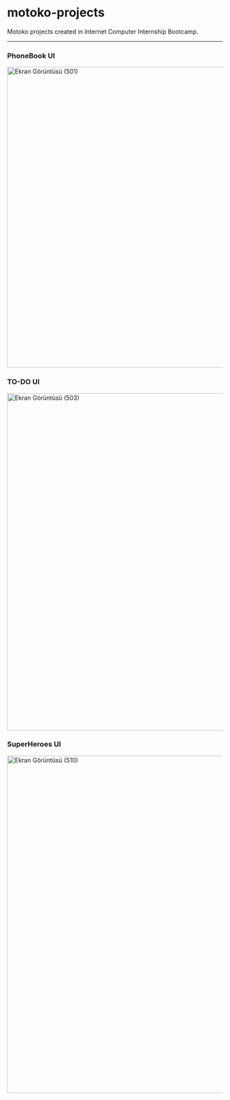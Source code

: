 # motoko-projects
Motoko projects created in Internet Computer Internship Bootcamp.
___
### PhoneBook UI

<img width="703" alt="Ekran Görüntüsü (501)" src="https://github.com/elifnazlib/motoko-projects/assets/111501335/ebe0afe6-c0d1-451b-a5f8-2e8965285123">

### TO-DO UI

<img width="788" alt="Ekran Görüntüsü (503)" src="https://github.com/elifnazlib/motoko-projects/assets/111501335/efa54083-a12e-4321-b2f4-3893988df7a5">

### SuperHeroes UI

<img width="789" alt="Ekran Görüntüsü (510)" src="https://github.com/elifnazlib/motoko-projects/assets/111501335/a8edf638-f745-40b7-9c7a-b3475494de7a">
